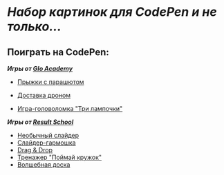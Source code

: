 # _Набор картинок для CodePen и не только..._
  
## Поиграть на CodePen:

***Игры от [Glo Academy](https://glo.academy/)***

- [Прыжки с парашютом](https://codepen.io/slesareva-gala/full/GROXJpZ)

- [Доставка дроном](https://codepen.io/slesareva-gala/pen/zYgmVmY)

- [Игра-головоломка "Три лампочки"](https://codepen.io/slesareva-gala/full/zYPRKYV)

***Игры от [Result School](https://result.school/)***
- [Необычный слайдер](https://codepen.io/slesareva-gala/full/dyejqQz)
- [Слайдер-гармошка](https://codepen.io/slesareva-gala/full/yLjEbeV)
- [Drag & Drop](https://codepen.io/slesareva-gala/full/JjvZgbK) 
- [Тренажер "Поймай кружок"](https://codepen.io/slesareva-gala/full/MWGqLrK)
- [Волшебная доска](https://codepen.io/slesareva-gala/full/MWGqEEK)
